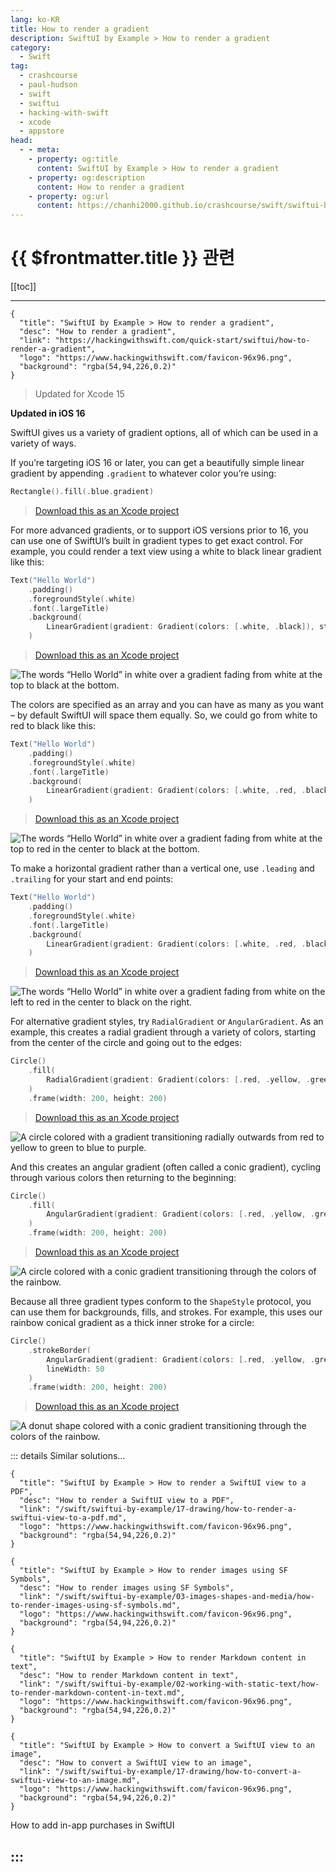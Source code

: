 ```yaml
---
lang: ko-KR
title: How to render a gradient
description: SwiftUI by Example > How to render a gradient
category:
  - Swift
tag: 
  - crashcourse
  - paul-hudson
  - swift
  - swiftui
  - hacking-with-swift
  - xcode
  - appstore
head:
  - - meta:
    - property: og:title
      content: SwiftUI by Example > How to render a gradient
    - property: og:description
      content: How to render a gradient
    - property: og:url
      content: https://chanhi2000.github.io/crashcourse/swift/swiftui-by-example/03-images-shapes-and-media/how-to-render-a-gradient.html
---
```


# {{ $frontmatter.title }} 관련

[[toc]]

---

```component VPCard
{
  "title": "SwiftUI by Example > How to render a gradient",
  "desc": "How to render a gradient",
  "link": "https://hackingwithswift.com/quick-start/swiftui/how-to-render-a-gradient",
  "logo": "https://www.hackingwithswift.com/favicon-96x96.png",
  "background": "rgba(54,94,226,0.2)"
}
```

> Updated for Xcode 15

**Updated in iOS 16**

SwiftUI gives us a variety of gradient options, all of which can be used in a variety of ways.

If you’re targeting iOS 16 or later, you can get a beautifully simple linear gradient by appending `.gradient` to whatever color you’re using:

```swift
Rectangle().fill(.blue.gradient)
```

> [<FontIcon icon="fas fa-file-zipper"/>Download this as an Xcode project](https://www.hackingwithswift.com/files/projects/swiftui/how-to-render-a-gradient-1.zip)

For more advanced gradients, or to support iOS versions prior to 16, you can use one of SwiftUI’s built in gradient types to get exact control. For example, you could render a text view using a white to black linear gradient like this:

```swift
Text("Hello World")
    .padding()
    .foregroundStyle(.white)
    .font(.largeTitle)
    .background(
        LinearGradient(gradient: Gradient(colors: [.white, .black]), startPoint: .top, endPoint: .bottom)
    )
```

> [<FontIcon icon="fas fa-file-zipper"/>Download this as an Xcode project](https://www.hackingwithswift.com/files/projects/swiftui/how-to-render-a-gradient-2.zip)

![The words “Hello World” in white over a gradient fading from white at the top to black at the bottom.](https://www.hackingwithswift.com/img/books/quick-start/swiftui/how-to-render-a-gradient-1~dark.png)

The colors are specified as an array and you can have as many as you want – by default SwiftUI will space them equally. So, we could go from white to red to black like this:

```swift
Text("Hello World")
    .padding()
    .foregroundStyle(.white)
    .font(.largeTitle)
    .background(
        LinearGradient(gradient: Gradient(colors: [.white, .red, .black]), startPoint: .top, endPoint: .bottom)
    )
```

> [<FontIcon icon="fas fa-file-zipper"/>Download this as an Xcode project](https://www.hackingwithswift.com/files/projects/swiftui/how-to-render-a-gradient-3.zip)

![The words “Hello World” in white over a gradient fading from white at the top to red in the center to black at the bottom.](https://www.hackingwithswift.com/img/books/quick-start/swiftui/how-to-render-a-gradient-2~dark.png)

To make a horizontal gradient rather than a vertical one, use `.leading` and `.trailing` for your start and end points:

```swift
Text("Hello World")
    .padding()
    .foregroundStyle(.white)
    .font(.largeTitle)
    .background(
        LinearGradient(gradient: Gradient(colors: [.white, .red, .black]), startPoint: .leading, endPoint: .trailing)
    )
```

> [<FontIcon icon="fas fa-file-zipper"/>Download this as an Xcode project](https://www.hackingwithswift.com/files/projects/swiftui/how-to-render-a-gradient-4.zip)

![The words “Hello World” in white over a gradient fading from white on the left to red in the center to black on the right.](https://www.hackingwithswift.com/img/books/quick-start/swiftui/how-to-render-a-gradient-3~dark.png)

For alternative gradient styles, try `RadialGradient` or `AngularGradient`. As an example, this creates a radial gradient through a variety of colors, starting from the center of the circle and going out to the edges:

```swift
Circle()
    .fill(
        RadialGradient(gradient: Gradient(colors: [.red, .yellow, .green, .blue, .purple]), center: .center, startRadius: 50, endRadius: 100)
    )
    .frame(width: 200, height: 200)
```

> [<FontIcon icon="fas fa-file-zipper"/>Download this as an Xcode project](https://www.hackingwithswift.com/files/projects/swiftui/how-to-render-a-gradient-5.zip)

![A circle colored with a gradient transitioning radially outwards from red to yellow to green to blue to purple.](https://www.hackingwithswift.com/img/books/quick-start/swiftui/how-to-render-a-gradient-4~dark.png)

And this creates an angular gradient (often called a conic gradient), cycling through various colors then returning to the beginning:

```swift
Circle()
    .fill(
        AngularGradient(gradient: Gradient(colors: [.red, .yellow, .green, .blue, .purple, .red]), center: .center)
    )
    .frame(width: 200, height: 200)
```

> [<FontIcon icon="fas fa-file-zipper"/>Download this as an Xcode project](https://www.hackingwithswift.com/files/projects/swiftui/how-to-render-a-gradient-6.zip)

![A circle colored with a conic gradient transitioning through the colors of the rainbow.](https://www.hackingwithswift.com/img/books/quick-start/swiftui/how-to-render-a-gradient-5~dark.png)

Because all three gradient types conform to the `ShapeStyle` protocol, you can use them for backgrounds, fills, and strokes. For example, this uses our rainbow conical gradient as a thick inner stroke for a circle:

```swift
Circle()
    .strokeBorder(
        AngularGradient(gradient: Gradient(colors: [.red, .yellow, .green, .blue, .purple, .red]), center: .center, startAngle: .zero, endAngle: .degrees(360)),
        lineWidth: 50
    )
    .frame(width: 200, height: 200)
```

> [<FontIcon icon="fas fa-file-zipper"/>Download this as an Xcode project](https://www.hackingwithswift.com/files/projects/swiftui/how-to-render-a-gradient-6.zip)

![A donut shape colored with a conic gradient transitioning through the colors of the rainbow.]()

::: details Similar solutions…

```component VPCard
{
  "title": "SwiftUI by Example > How to render a SwiftUI view to a PDF",
  "desc": "How to render a SwiftUI view to a PDF",
  "link": "/swift/swiftui-by-example/17-drawing/how-to-render-a-swiftui-view-to-a-pdf.md",
  "logo": "https://www.hackingwithswift.com/favicon-96x96.png",
  "background": "rgba(54,94,226,0.2)"
}
```

```component VPCard
{
  "title": "SwiftUI by Example > How to render images using SF Symbols",
  "desc": "How to render images using SF Symbols",
  "link": "/swift/swiftui-by-example/03-images-shapes-and-media/how-to-render-images-using-sf-symbols.md",
  "logo": "https://www.hackingwithswift.com/favicon-96x96.png",
  "background": "rgba(54,94,226,0.2)"
}
```

```component VPCard
{
  "title": "SwiftUI by Example > How to render Markdown content in text",
  "desc": "How to render Markdown content in text",
  "link": "/swift/swiftui-by-example/02-working-with-static-text/how-to-render-markdown-content-in-text.md",
  "logo": "https://www.hackingwithswift.com/favicon-96x96.png",
  "background": "rgba(54,94,226,0.2)"
}
```

```component VPCard
{
  "title": "SwiftUI by Example > How to convert a SwiftUI view to an image",
  "desc": "How to convert a SwiftUI view to an image",
  "link": "/swift/swiftui-by-example/17-drawing/how-to-convert-a-swiftui-view-to-an-image.md",
  "logo": "https://www.hackingwithswift.com/favicon-96x96.png",
  "background": "rgba(54,94,226,0.2)"
}
```
How to add in-app purchases in SwiftUI

:::
---

<TagLinks />